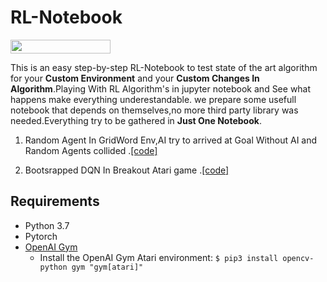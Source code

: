 # RL-Notebook

<img width="160px" height="22px" href="https://github.com/pytorch/pytorch" src="https://pp.userapi.com/c847120/v847120960/82b4/xGBK9pXAkw8.jpg">

This is an easy step-by-step RL-Notebook to test state of the art algorithm for your **Custom Environment** and your **Custom Changes In Algorithm**.Playing With RL Algorithm's in jupyter notebook and See what happens make everything underestandable.
we prepare some usefull notebook that depends on themselves,no more third party library was needed.Everything try to be gathered in **Just One Notebook**.

  1. Random Agent In GridWord Env,AI try to arrived at Goal Without AI and Random Agents collided .[[code]](https://github.com/hamidahmadian/RL-Notebook/blob/master/RandomAgent_CustomQ_CustomEnv/RandomAgent_CustomQ_CustomEnv.ipynb) 
  
  2. Bootsrapped DQN In Breakout Atari game .[[code]](https://github.com/hamidahmadian/RL-Notebook/blob/master/Bootsrapped_DQN_Breakout/bootstrapped-dqn-breakout.ipynb) 
  
## Requirements
* Python 3.7 
* Pytorch 
* [OpenAI Gym](https://github.com/openai/gym)
	- Install the OpenAI Gym Atari environment:
	`$ pip3 install opencv-python gym "gym[atari]"`
